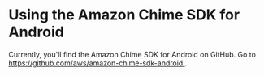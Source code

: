 # Using the Amazon Chime SDK for Android<a name="sdk-for-android"></a>

Currently, you'll find the Amazon Chime SDK for Android on GitHub\. Go to [ https://github\.com/aws/amazon\-chime\-sdk\-android ](https://github.com/aws/amazon-chime-sdk-android)\.